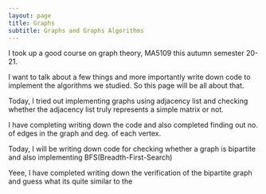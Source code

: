 ```yaml
---
layout: page
title: Graphs
subtitle: Graphs and Graphs Algorithms
---
```


I took up a good course on graph theory, MA5109 this autumn semester 20-21.

I want to talk about a few things and more importantly write down code to implement the algorithms we 
studied. So this page will be all about that. 

Today, I tried out implementing graphs using adjacency list and checking whether the adjacency list truly represents 
a simple matrix or not.  

I have completing writing down the code and also completed finding out no. of edges in the graph and deg. of each vertex. 

Today, I will be writing down code for checking whether a graph is bipartite and also implementing BFS(Breadth-First-Search)

Yeee, I have completed writing down the verification of the bipartite graph and guess what its quite similar to the 
